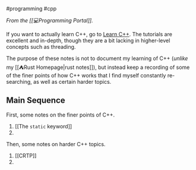 #programming #cpp

*From the [[💻Programming Portal]].*

If you want to actually learn C++, go to [Learn C++](https://www.learncpp.com/). The tutorials are excellent and in-depth, though they are a bit lacking in higher-level concepts such as threading.

The purpose of these notes is not to document my learning of C++ (*unlike* my [[⛺Rust Homepage|rust notes]]), but instead keep a recording of some of the finer points of how C++ works that I find myself constantly re-searching, as well as certain harder topics.

## Main Sequence

First, some notes on the finer points of C++.

1. [[The `static` keyword]]
2. 

Then, some notes on harder C++ topics.

1. [[CRTP]]
2. 